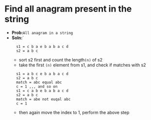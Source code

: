 # Find all anagram present in the string
- **Prob:**`All anagram in a string`
- **Soln:**`
  ```
    s1 = c b a e b a b a c d
    s2 = a b c
  ```
  - sort s2 first and count the length`(n)`  of s2
  - take the first `(n)` element from s1, and check if matches with s2
  ```
    s1 = a b c e b a b a c d
    s2 = a b c
    match = abc equal abc
    c = 1 ,,, and so on
    s1 = c a b e b a b a c d
    s2 = a b c
    match = abe not euqal abc
    c = 1
  ```
  - then again move the index to 1, perform the above step

